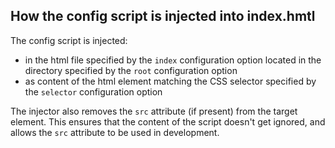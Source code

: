 ## How the config script is injected into index.hmtl

The config script is injected:

- in the html file specified by the `index` configuration option located in the
  directory specified by the `root` configuration option
- as content of the html element matching the CSS selector specified by the
  `selector` configuration option

The injector also removes the `src` attribute (if present) from the target
element. This ensures that the content of the script doesn't get ignored, and
allows the `src` attribute to be used in development.
